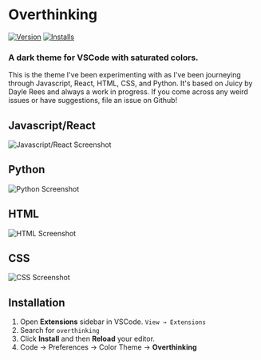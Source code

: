 # Overthinking

[![Version](https://img.shields.io/visual-studio-marketplace/v/scivarolo.overthinking-theme.svg?label=Visual%20Studio%20Marketplace&style=flat-square)](https://marketplace.visualstudio.com/items?itemName=scivarolo.overthinking-theme)
[![Installs](https://img.shields.io/visual-studio-marketplace/i/scivarolo.overthinking-theme.svg?style=flat-square)](https://marketplace.visualstudio.com/items?itemName=scivarolo.overthinking-theme)

### A dark theme for VSCode with saturated colors.

This is the theme I've been experimenting with as I've been journeying through Javascript, React, HTML, CSS, and Python. It's based on Juicy by Dayle Rees and always a work in progress. If you come across any weird issues or have suggestions, file an issue on Github!

## Javascript/React

![Javascript/React Screenshot](https://raw.githubusercontent.com/scivarolo/overthinking-vscode-theme/master/images/react.png)

## Python

![Python Screenshot](https://raw.githubusercontent.com/scivarolo/overthinking-vscode-theme/master/images/python.png)

## HTML

![HTML Screenshot](https://raw.githubusercontent.com/scivarolo/overthinking-vscode-theme/master/images/html.png)

## CSS
![CSS Screenshot](https://raw.githubusercontent.com/scivarolo/overthinking-vscode-theme/master/images/css.png)

## Installation

1. Open **Extensions** sidebar in VSCode. `View → Extensions`
2. Search for `overthinking`
3. Click **Install** and then **Reload** your editor.
4. Code → Preferences → Color Theme → **Overthinking**

